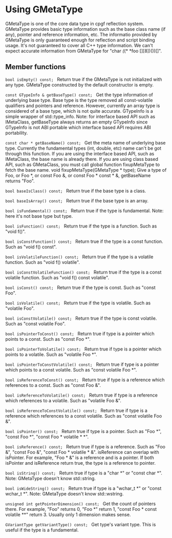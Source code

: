 # Using GMetaType

GMetaType is one of the core data type in cpgf reflection system. GMetaType provides basic type information such as the base class name (if any), pointer and reference information, etc. The informatio provided by GMetaType is only guaranteed enough for reflection and script binding usage. It's not guaranteed to cover all C++ type information. We can't expect accurate information from GMetaType for "char *(*(* *foo [][8])())[]".

## Member functions

<code>bool isEmpty() const; </code>
Return true if the GMetaType is not initialized with any type. GMetaType constructed by the default constructor is empty.

<code>const GTypeInfo & getBaseType() const; </code>
Get the type information of underlying base type.
Base type is the type removed all const-volatile qualifiers and pointers and reference. However, currently an array type is considered of a base type, which is not quite accurate.
GTypeInfo is a simple wrapper of std::type_info.
Note: for interface based API such as IMetaClass, getBaseType always returns an empty GTypeInfo since GTypeInfo is not ABI portable which interface based API requires ABI portability.

<code>const char * getBaseName() const; </code>
Get the meta name of underlying base type.
Currently the fundamental types (int, double, etc) name can't be got through this function.
If you are using the interface based API, such as IMetaClass, the base name is already there. If you are using class based API, such as GMetaClass, you must call global function fixupMetaType to fetch the base name.
void fixupMetaType(GMetaType * type);
Give a type of Foo, or Foo *, or const Foo &, or const Foo * const * &, getBaseName returns "Foo".

<code>bool baseIsClass() const; </code>
Return true if the base type is a class.

<code>bool baseIsArray() const; </code>
Return true if the base type is an array.
	
<code>bool isFundamental() const; </code>
Return true if the type is fundamental. Note: here it's not base type but type.
	
<code>bool isFunction() const; </code>
Return true if the type is a function. Such as "void f()".

<code>bool isConstFunction() const; </code>
Return true if the type is a const function. Such as "void f() const".

<code>bool isVolatileFunction() const; </code>
Return true if the type is a volatile function. Such as "void f() volatile".

<code>bool isConstVolatileFunction() const; </code>
Return true if the type is a const volatile function. Such as "void f() const volatile".

<code>bool isConst() const; </code>
Return true if the type is const. Such as "const Foo".

<code>bool isVolatile() const; </code>
Return true if the type is volatile. Such as "volatile Foo".

<code>bool isConstVolatile() const; </code>
Return true if the type is const volatile. Such as "const volatile Foo".

<code>bool isPointerToConst() const; </code>
Return true if type is a pointer which points to a const. Such as "const Foo *".

<code>bool isPointerToVolatile() const; </code>
Return true if type is a pointer which points to a volatile. Such as "volatile Foo *".

<code>bool isPointerToConstVolatile() const; </code>
Return true if type is a pointer which points to a const volatile. Such as "const volatile Foo *".

<code>bool isReferenceToConst() const; </code>
Return true if type is a reference which references to a const. Such as "const Foo &".

<code>bool isReferenceToVolatile() const; </code>
Return true if type is a reference which references to a volatile. Such as "volatile Foo &".

<code>bool isReferenceToConstVolatile() const; </code>
Return true if type is a reference which references to a const volatile. Such as "const volatile Foo &".

<code>bool isPointer() const; </code>
Return true if type is a pointer. Such as "Foo *", "const Foo *", "const Foo * volatile * *".

<code>bool isReference() const; </code>
Return true if type is a reference. Such as "Foo &", "const Foo &", "const Foo * volatile * &".
isReference can overlap with isPointer. For example, "Foo * &" is a reference and is a pointer. If both isPointer and isReference return true, the type is a reference to pointer.
	
<code>bool isString() const; </code>
Return true if type is a "char *" or "const char *".
Note: GMetaType doesn't know std::string.

<code>bool isWideString() const; </code>
Return true if type is a "wchar_t *" or "const wchar_t *".
Note: GMetaType doesn't know std::wstring.

<code>unsigned int getPointerDimension() const; </code>
Get the count of pointers there. For example, "Foo" returns 0, "Foo *" return 1, "const Foo * const volatile **" return 3. Usually only 1 dimension makes sense.
	
<code>GVariantType getVariantType() const; </code>
Get type's variant type. This is useful if the type is a fundamental.
